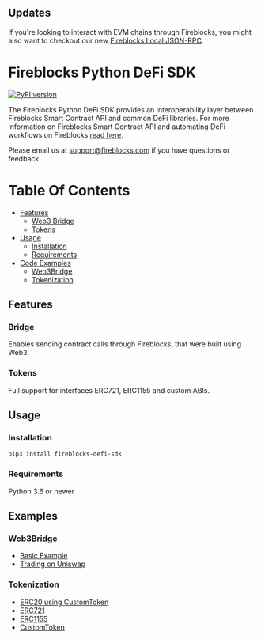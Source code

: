 ## Updates
If you're looking to interact with EVM chains through Fireblocks, you might also want to checkout our new [Fireblocks Local JSON-RPC](https://github.com/fireblocks/fireblocks-json-rpc).

# Fireblocks Python DeFi SDK
[![PyPI version](https://badge.fury.io/py/fireblocks-defi-sdk.svg)](https://badge.fury.io/py/fireblocks-defi-sdk)

The Fireblocks Python DeFi SDK provides an interoperability layer between Fireblocks Smart Contract API and common DeFi libraries.
For more information on Fireblocks Smart Contract API and automating DeFi workflows on Fireblocks [read here](https://support.fireblocks.io/hc/en-us/articles/360017709160-Fireblocks-Smart-Contract-API).

Please email us at support@fireblocks.com if you have questions or feedback.
# Table Of Contents
- [Features](#Features)
  - [Web3 Bridge](#Bridge)
  - [Tokens](#Tokens)
- [Usage](#Usage)
  - [Installation](#Installation)
  - [Requirements](#Requirements)
- [Code Examples](#Examples)
  - [Web3Bridge](#Web3Bridge)
  - [Tokenization](#Tokenization)

## Features
### Bridge
Enables sending contract calls through Fireblocks, that were built using Web3.

### Tokens
Full support for interfaces ERC721, ERC1155 and custom ABIs.

## Usage
### Installation
`pip3 install fireblocks-defi-sdk`

### Requirements
Python 3.6 or newer

## Examples
### Web3Bridge
* [Basic Example](fireblocks_defi_sdk_py/examples/basic_example.py)
* [Trading on Uniswap](fireblocks_defi_sdk_py/examples/uniswap_example.py)

### Tokenization
* [ERC20 using CustomToken](fireblocks_defi_sdk_py/tokenization/examples/erc20_example.py)
* [ERC721](fireblocks_defi_sdk_py/tokenization/examples/nft_example.py)
* [ERC1155](fireblocks_defi_sdk_py/tokenization/examples/multi_token_example.py)
* [CustomToken](fireblocks_defi_sdk_py/tokenization/examples/custom_token_example.py)
